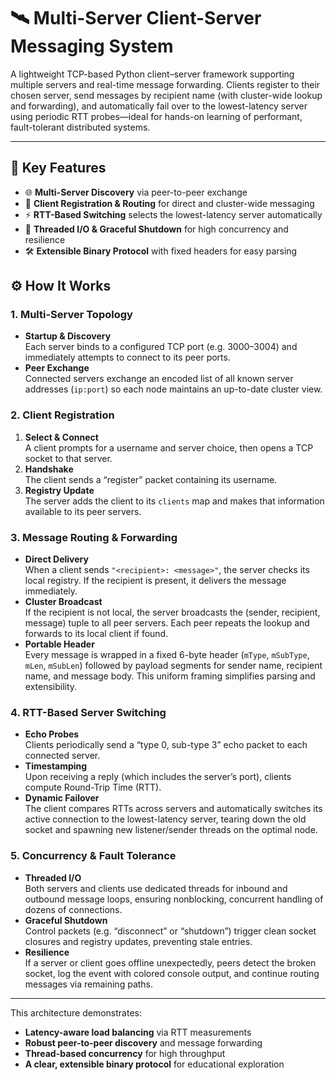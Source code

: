 # 🛰️ Multi-Server Client-Server Messaging System

A lightweight TCP-based Python client–server framework supporting multiple servers and real-time message forwarding. Clients register to their chosen server, send messages by recipient name (with cluster-wide lookup and forwarding), and automatically fail over to the lowest-latency server using periodic RTT probes—ideal for hands-on learning of performant, fault-tolerant distributed systems.

---

## 🔑 Key Features

- 🌐 **Multi-Server Discovery** via peer-to-peer exchange  
- 🔗 **Client Registration & Routing** for direct and cluster-wide messaging  
- ⚡ **RTT-Based Switching** selects the lowest-latency server automatically  
- 🔄 **Threaded I/O & Graceful Shutdown** for high concurrency and resilience  
- 🛠️ **Extensible Binary Protocol** with fixed headers for easy parsing  


## ⚙️ How It Works

### 1. Multi-Server Topology  
- **Startup & Discovery**  
  Each server binds to a configured TCP port (e.g. 3000–3004) and immediately attempts to connect to its peer ports.  
- **Peer Exchange**  
  Connected servers exchange an encoded list of all known server addresses (`ip:port`) so each node maintains an up-to-date cluster view.

### 2. Client Registration  
1. **Select & Connect**  
   A client prompts for a username and server choice, then opens a TCP socket to that server.  
2. **Handshake**  
   The client sends a “register” packet containing its username.  
3. **Registry Update**  
   The server adds the client to its `clients` map and makes that information available to its peer servers.

### 3. Message Routing & Forwarding  
- **Direct Delivery**  
  When a client sends `"<recipient>: <message>"`, the server checks its local registry. If the recipient is present, it delivers the message immediately.  
- **Cluster Broadcast**  
  If the recipient is not local, the server broadcasts the (sender, recipient, message) tuple to all peer servers. Each peer repeats the lookup and forwards to its local client if found.  
- **Portable Header**  
  Every message is wrapped in a fixed 6-byte header (`mType`, `mSubType`, `mLen`, `mSubLen`) followed by payload segments for sender name, recipient name, and message body. This uniform framing simplifies parsing and extensibility.

### 4. RTT-Based Server Switching  
- **Echo Probes**  
  Clients periodically send a “type 0, sub-type 3” echo packet to each connected server.  
- **Timestamping**  
  Upon receiving a reply (which includes the server’s port), clients compute Round-Trip Time (RTT).  
- **Dynamic Failover**  
  The client compares RTTs across servers and automatically switches its active connection to the lowest-latency server, tearing down the old socket and spawning new listener/sender threads on the optimal node.

### 5. Concurrency & Fault Tolerance  
- **Threaded I/O**  
  Both servers and clients use dedicated threads for inbound and outbound message loops, ensuring nonblocking, concurrent handling of dozens of connections.  
- **Graceful Shutdown**  
  Control packets (e.g. “disconnect” or “shutdown”) trigger clean socket closures and registry updates, preventing stale entries.  
- **Resilience**  
  If a server or client goes offline unexpectedly, peers detect the broken socket, log the event with colored console output, and continue routing messages via remaining paths.

---

This architecture demonstrates:
- **Latency-aware load balancing** via RTT measurements  
- **Robust peer-to-peer discovery** and message forwarding  
- **Thread-based concurrency** for high throughput  
- **A clear, extensible binary protocol** for educational exploration  


